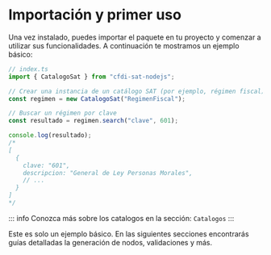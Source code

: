 # Importación y primer uso

Una vez instalado, puedes importar el paquete en tu proyecto y comenzar a utilizar sus funcionalidades. A continuación te mostramos un ejemplo básico:

```ts
// index.ts
import { CatalogoSat } from "cfdi-sat-nodejs";

// Crear una instancia de un catálogo SAT (por ejemplo, régimen fiscal)
const regimen = new CatalogoSat("RegimenFiscal");

// Buscar un régimen por clave
const resultado = regimen.search("clave", 601);

console.log(resultado);
/*
[
  {
    clave: "601",
    descripcion: "General de Ley Personas Morales",
    // ...
  }
]
*/
```

::: info
Conozca más sobre los catalogos en la sección: `Catalogos`
:::

Este es solo un ejemplo básico. En las siguientes secciones encontrarás guías detalladas la generación de nodos, validaciones y más.
